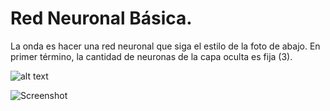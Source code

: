 # Red Neuronal Básica. 

La onda es hacer una red neuronal que siga el estilo de la foto de abajo. En primer término, la cantidad de neuronas de la capa oculta es fija (3).


![alt text](https://github.com/TomasMacrade/Red_Neuronal_B-sica/Imagenes/Prueba.jpg?raw=true)

![Screenshot](Prueba.jpg)
